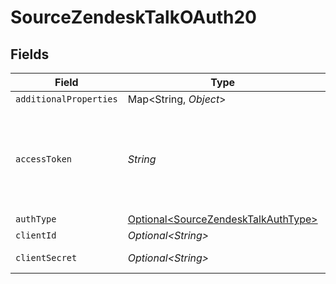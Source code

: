 # SourceZendeskTalkOAuth20


## Fields

| Field                                                                                                                                             | Type                                                                                                                                              | Required                                                                                                                                          | Description                                                                                                                                       |
| ------------------------------------------------------------------------------------------------------------------------------------------------- | ------------------------------------------------------------------------------------------------------------------------------------------------- | ------------------------------------------------------------------------------------------------------------------------------------------------- | ------------------------------------------------------------------------------------------------------------------------------------------------- |
| `additionalProperties`                                                                                                                            | Map\<String, *Object*>                                                                                                                            | :heavy_minus_sign:                                                                                                                                | N/A                                                                                                                                               |
| `accessToken`                                                                                                                                     | *String*                                                                                                                                          | :heavy_check_mark:                                                                                                                                | The value of the API token generated. See the <a href="https://docs.airbyte.com/integrations/sources/zendesk-talk">docs</a> for more information. |
| `authType`                                                                                                                                        | [Optional\<SourceZendeskTalkAuthType>](../../models/shared/SourceZendeskTalkAuthType.md)                                                          | :heavy_minus_sign:                                                                                                                                | N/A                                                                                                                                               |
| `clientId`                                                                                                                                        | *Optional\<String>*                                                                                                                               | :heavy_minus_sign:                                                                                                                                | Client ID                                                                                                                                         |
| `clientSecret`                                                                                                                                    | *Optional\<String>*                                                                                                                               | :heavy_minus_sign:                                                                                                                                | Client Secret                                                                                                                                     |
